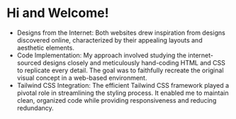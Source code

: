 # Hi and Welcome!

* Designs from the Internet: Both websites drew inspiration from designs discovered online, characterized by their appealing layouts and aesthetic elements.
* Code Implementation: My approach involved studying the internet-sourced designs closely and meticulously hand-coding HTML and CSS to replicate every detail. The goal was to faithfully recreate the original visual concept in a web-based environment.
* Tailwind CSS Integration: The efficient Tailwind CSS framework played a pivotal role in streamlining the styling process. It enabled me to maintain clean, organized code while providing responsiveness and reducing redundancy.
